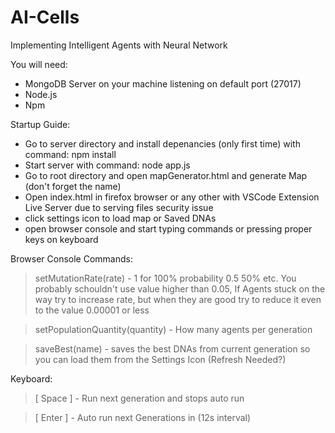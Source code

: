 # AI-Cells
Implementing Intelligent Agents with Neural Network


You will need:
- MongoDB Server on your machine listening on default port (27017)
- Node.js 
- Npm

Startup Guide:
- Go to server directory and install depenancies (only first time) with command: npm install 
- Start server with command: node app.js
- Go to root directory and open mapGenerator.html and generate Map (don't forget the name)
- Open index.html in firefox browser or any other with VSCode Extension Live Server due to serving files security issue
- click settings icon to load map or Saved DNAs 
- open browser console and start typing commands or pressing proper keys on keyboard

Browser Console Commands:
    
> setMutationRate(rate) - 1 for 100% probability 0.5 50% etc. You probably schouldn't use value   higher than 0.05, If Agents stuck on the way try to increase rate, but when they are good try to reduce it even to the value 0.00001 or less

> setPopulationQuantity(quantity) - How many agents per generation

> saveBest(name) - saves the best DNAs from current generation so you can load them from the Settings Icon (Refresh Needed?)

Keyboard:
> [ Space ] - Run next generation and stops auto run 

> [ Enter ] - Auto run next Generations in (12s interval)